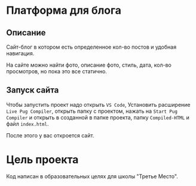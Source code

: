 # Платформа для блога
## Описание
Сайт-блог в котором есть определенное кол-во постов и удобная навигация.

На сайте можно найти фото, описание фото, стиль, дата, кол-во просмотров, но пока это все статично.
## Запуск сайта
Чтобы запустить проект надо открыть `VS Code`, Установить расширение `Live Pug Compiler`, открыть папку с проектом, нажать на `Start Pug Compiler` и открыть в созданной в папке проекта, папку `Compiled-HTML` и файл `index.html`.

После этого у вас откроется сайт.
# Цель проекта
Код написан в образовательных целях для школы "Третье Место".